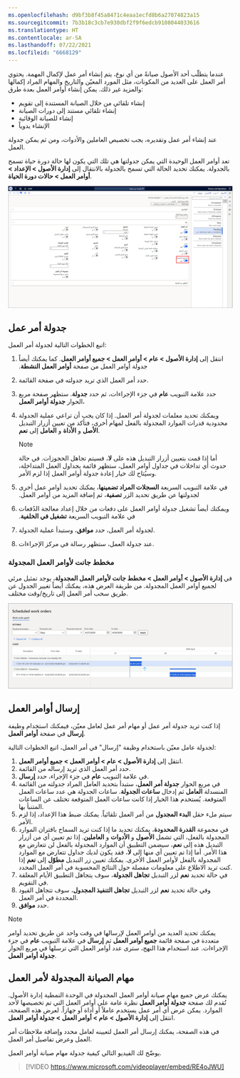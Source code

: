 ```yaml
---
ms.openlocfilehash: d9bf3b8f45a8471c4eaa1ecfd8b6a27074823a15
ms.sourcegitcommit: 7b3b18c3cb7e930dbf2f9f6edcb9108044033616
ms.translationtype: HT
ms.contentlocale: ar-SA
ms.lasthandoff: 07/22/2021
ms.locfileid: "6668129"
---
```

عندما يتطلّب أحد الأصول صيانةً من أي نوع، يتم إنشاء أمر عمل لإكمال المهمة. يحتوي أمر العمل على العديد من المكونات، مثل المورد المعيّن والتاريخ والمهام المراد إكمالها والمزيد غير ذلك. يمكن إنشاء أوامر العمل بعدة طرق: 

- إنشاء تلقائي من خلال الصيانة المستندة إلى تقويم
- إنشاء تلقائي مستند إلى دورات الصيانة 
- إنشاء للصيانة الوقائية
- الإنشاء يدوياً 

عند إنشاء أمر عمل وتقديره، يجب تخصيص العاملين والأدوات، ومن ثم يمكن جدولة العمل. 

تعد أوامر العمل الوحيدة التي يمكن جدولتها هي تلك التي يكون لها حالة دورة حياة تسمح بالجدولة. يمكنك تحديد الحالة التي تسمح بالجدولة بالانتقال إلى **إدارة الأصول > الإعداد > أوامر العمل > حالات دورة الحياة**. 

[![صفحة حالات دورة حياة أمر العمل تتضمن بيانات نموذجية وتوضح الحالات المختلفة](../media/work-order-lifecycle-states-ssm.png)](../media/work-order-lifecycle-states-ssm.png#lightbox)
  
## <a name="schedule-a-work-order"></a>جدولة أمر عمل
اتبع الخطوات التالية لجدولة أمر العمل:

1.  انتقل إلى **إدارة الأصول > عام > أوامر العمل > جميع أوامر العمل**. كما يمكنك أيضاً جدولة أوامر العمل من صفحة **‬‏‫أوامر العمل النشطة‬‏‫**. 
2.  حدد أمر العمل الذي تريد جدولته في صفحة القائمة. 
3.  حدد علامة التبويب **عام** في جزء الإجراءات، ثم حدد **جدولة**. ستظهر صفحة مربع الحوار **جدولة أوامر العمل**، 
4.  ويمكنك تحديد معلمات لجدولة أمر العمل. إذا كان يجب أن تراعي عملية الجدولة محدودية قدرات الموارد المجدولة بالفعل لمهام أخرى، فتأكد من تعيين أزرار التبديل **الأصل** و **الأداة** و **العامل** إلى **نعم**. 

    > [!NOTE]
    > أما إذا قمت بتعيين أزرار التبديل هذه على **لا**، فسيتم تجاهل الحجوزات. في حالة حدوث أي تداخلات في جداول أوامر العمل، ستظهر قائمة بجداول العمل المتداخلة، وسيُتاح لك خيار إعادة جدولة أوامر العمل إذا لزم الأمر. 

5.  في علامة التبويب السريعة **‬‏‫السجلات المراد تضمينها‬‏‫**، يمكنك تحديد أوامر عمل أخرى لجدولتها عن طريق تحديد الزر **تصفية**، ثم إضافة المزيد من أوامر العمل. 
6.  ويمكنك أيضاً تشغيل جدولة أوامر العمل على دفعات من خلال إعداد معالجة الدُفعات في علامة التبويب السريعة **‬‏‫تشغيل في الخلفية**. 
7.  لجدولة أمر العمل، حدد **موافق**، وستبدأ عملية الجدولة. 
8.  عند جدولة العمل، ستظهر رسالة في مركز الإجراءات.

### <a name="scheduled-work-orders-gantt-chart"></a>مخطط جانت لأوامر العمل المجدولة

في **إدارة الأصول > أوامر العمل > مخطط جانت لأوامر العمل المجدولة**، يوجد تمثيل مرئي لجميع أوامر العمل المجدولة. من طريقة العرض هذه، يمكنك أيضاً تغيير الجدول عن طريق سحب أمر العمل إلى تاريخ/وقت مختلف. 

[ ![لقطة شاشة لصفحة أوامر العمل المجدولة](../media/scheduled-work-orders-ssm.png) ](../media/scheduled-work-orders-ssm.png#lightbox)

## <a name="dispatch-work-orders"></a>إرسال أوامر العمل
إذا كنت تريد جدولة أمر عمل أو مهام أمر عمل لعامل معيّن، فيمكنك استخدام وظيفة **إرسال** في صفحة **أوامر العمل**. 

لجدولة عامل معيّن باستخدام وظيفة "إرسال" في أمر العمل، اتبع الخطوات التالية:

1.  انتقل إلى **إدارة الأصول > عام > أوامر العمل > جميع أوامر العمل**.
2.  حدد أمر العمل الذي تريد إرساله من القائمة. 
3.  في علامة التبويب **عام** في جزء الإجراء، حدد **إرسال**. 
4.  في مربع الحوار **جدولة أمر العمل**، ستبدأ بتحديد العامل المراد جدولته من القائمة المنسدلة **العامل** ثم إدخال **ساعات الجدولة**. ساعات الجدولة هي عدد ساعات العمل المتوقعة. يُستخدم هذا الخيار إذا كانت ساعات العمل المتوقعة تختلف عن الساعات المتنبأ بها. 
5.  سيتم ملء حقل **البدء المجدول** من أمر العمل تلقائياً. يمكنك ضبط هذا الإعداد، إذا لزم الأمر. 
6.  في مجموعة **القدرة المحدودة**، يمكنك تحديد ما إذا كنت تريد السماح باقتران الموارد المجدولة بالفعل، التي تشمل **الأصول** و **الأدوات** و **العاملين**. إذا تم تعيين أي من أزرار التبديل هذه إلى **نعم**، سيضمن التطبيق أن الموارد المجدولة بالفعل لن تتعارض مع هذا الأمر. أما إذا تم تعيين أي منها إلى **لا**، فقد يكون لديك جداول تتعارض مع الموارد المجدولة بالفعل لأوامر العمل الأخرى. يمكنك تعيين زر التبديل **مطوّل** إلى **نعم** إذا كنت تريد الاطلاع على معلومات مفصلة حول النتائج المحسوبة في أمر العمل المحدد. 
7.  في حالة تحديد **نعم** لزر التبديل **تجاهل الجدولة**، سوف يتجاهل التطبيق الأيام المغلقة في التقويم. 
8.  وفي حالة تحديد **نعم** لزر التبديل **تجاهل التنفيذ المجدول**، سوف تتجاهل القيود المحددة في أمر العمل. 
9.  حدد **موافق**. 

> [!NOTE]
> يمكنك تحديد العديد من أوامر العمل لإرسالها في وقت واحد عن طريق تحديد أوامر متعددة في صفحة قائمة **جميع أوامر العمل** ثم **إرسال** في علامة التبويب **عام** في جزء الإجراءات. عند استخدام هذا النهج، سترى عدد أوامر العمل التي ترسلها في مربع الحوار **جدولة أوامر العمل**. 

## <a name="scheduled-work-order-maintenance-jobs"></a>مهام الصيانة المجدولة لأمر العمل
يمكنك عرض جميع مهام صيانة أوامر العمل المجدولة في الوحدة النمطية إدارة الأصول. تُقدم لك صفحة **جدولة أوامر العمل** نظرة عامة على أوامر العمل التي تم تخصيصها لأحد الموارد. يمكن عرض أي أمر عمل يستخدم عاملاً أو أداة أو جهازاً. لعرض هذه الصفحة، انتقل إلى **إدارة الأصول > عام > أوامر العمل > جدولة أوامر العمل**. 

في هذه الصفحة، يمكنك إرسال أمر العمل لتعيينه لعامل محدد وإضافة ملاحظات أمر العمل وعرض تفاصيل أمر العمل. 

يوضّح لك الفيديو التالي كيفية جدولة مهام صيانة أوامر العمل.

 > [!VIDEO https://www.microsoft.com/videoplayer/embed/RE4oJWU]


